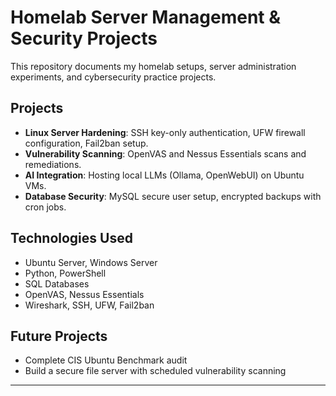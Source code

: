 # Homelab Server Management & Security Projects

This repository documents my homelab setups, server administration experiments, and cybersecurity practice projects.

## Projects
- **Linux Server Hardening**: SSH key-only authentication, UFW firewall configuration, Fail2ban setup.
- **Vulnerability Scanning**: OpenVAS and Nessus Essentials scans and remediations.
- **AI Integration**: Hosting local LLMs (Ollama, OpenWebUI) on Ubuntu VMs.
- **Database Security**: MySQL secure user setup, encrypted backups with cron jobs.

## Technologies Used
- Ubuntu Server, Windows Server
- Python, PowerShell
- SQL Databases
- OpenVAS, Nessus Essentials
- Wireshark, SSH, UFW, Fail2ban

## Future Projects
- Complete CIS Ubuntu Benchmark audit
- Build a secure file server with scheduled vulnerability scanning

---
